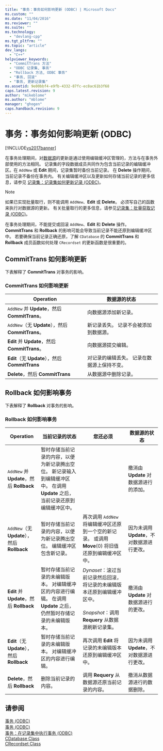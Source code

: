 ```yaml
---
title: "事务：事务如何影响更新 (ODBC) | Microsoft Docs"
ms.custom: ""
ms.date: "11/04/2016"
ms.reviewer: ""
ms.suite: ""
ms.technology: 
  - "devlang-cpp"
ms.tgt_pltfrm: ""
ms.topic: "article"
dev_langs: 
  - "C++"
helpviewer_keywords: 
  - "CommitTrans 方法"
  - "ODBC 记录集, 事务"
  - "Rollback 方法, ODBC 事务"
  - "事务, 回滚"
  - "事务, 更新记录集"
ms.assetid: 9e00bbf4-e9fb-4332-87fc-ec8ac61b3f68
caps.latest.revision: 9
author: "mikeblome"
ms.author: "mblome"
manager: "ghogen"
caps.handback.revision: 9
---
```

# 事务：事务如何影响更新 (ODBC)
[!INCLUDE[vs2017banner](../../assembler/inline/includes/vs2017banner.md)]

在事务处理期间，对[数据源](../../data/odbc/data-source-odbc.md)的更新是通过使用编辑缓冲区管理的，方法与在事务外部使用的方法相同。  记录集的字段数据成员共同作为包含当前记录的编辑缓冲区。在 `AddNew` 或 **Edit** 期间，记录集暂时备份当前记录。  在 **Delete** 操作期间，当前记录不备份在事务内。  有关编辑缓冲区以及更新如何存储当前记录的更多信息，请参见 [记录集：记录集如何更新记录 \(ODBC\)](../../data/odbc/recordset-how-recordsets-update-records-odbc.md)。  
  
> [!NOTE]
>  如果已实现批量取行，则不能调用 `AddNew`、**Edit** 或 **Delete**。  必须写自己的函数来执行对数据源的更新。  有关批量取行的更多信息，请参见[记录集：批量获取记录 \(ODBC\)](../../data/odbc/recordset-fetching-records-in-bulk-odbc.md)。  
  
 在事务处理期间，不能提交或回滚 `AddNew`、**Edit** 和 **Delete** 操作。  **CommitTrans** 和 **Rollback** 的影响可能会导致当前记录不能还原到编辑缓冲区中。  若要确保当前记录正确还原，了解 `CDatabase` 的 **CommitTrans** 和 **Rollback** 成员函数如何处理 `CRecordset` 的更新函数是很重要的。  
  
##  <a name="_core_how_committrans_affects_updates"></a> CommitTrans 如何影响更新  
 下表解释了 **CommitTrans** 对事务的影响。  
  
### CommitTrans 如何影响更新  
  
|Operation|数据源的状态|  
|---------------|------------|  
|`AddNew` 并 **Update**，然后 **CommitTrans**。|向数据源添加新记录。|  
|`AddNew`（无 **Update**），然后 **CommitTrans**。|新记录丢失。  记录不会被添加到数据源。|  
|**Edit** 并 **Update**，然后 **CommitTrans**。|向数据源提交编辑。|  
|**Edit**（无 **Update**），然后 **CommitTrans**|对记录的编辑丢失。  记录在数据源上保持不变。|  
|**Delete**，然后 **CommitTrans**|从数据源中删除记录。|  
  
##  <a name="_core_how_rollback_affects_updates"></a> Rollback 如何影响事务  
 下表解释了 **Rollback** 对事务的影响。  
  
### Rollback 如何影响事务  
  
|Operation|当前记录的状态|您还必须|数据源的状态|  
|---------------|-------------|----------|------------|  
|`AddNew` 并 **Update**，然后 **Rollback**|暂时存储当前记录的内容，以便为新记录腾出空位。  新记录输入到编辑缓冲区中。  在调用 **Update** 之后，当前记录还原到编辑缓冲区中。||撤消由 **Update** 对数据源进行的添加。|  
|`AddNew`（无 **Update**），然后 **Rollback**|暂时存储当前记录的内容，以便为新记录腾出空位。  编辑缓冲区包含新记录。|再次调用 `AddNew` 将编辑缓冲区还原到一个空的新记录。  或调用 **Move**\(0\) 将旧值还原到编辑缓冲区中。|因为未调用 **Update**，不对数据源进行更改。|  
|**Edit** 并 **Update**，然后 **Rollback**|暂时存储当前记录的未编辑版本。  对编辑缓冲区的内容进行编辑。  在调用 **Update** 之后，仍然暂时存储记录的未编辑版本。|*Dynaset*：滚过当前记录然后回滚，将记录的未编辑版本还原到编辑缓冲区中。<br /><br /> *Snapshot*：调用 **Requery** 从数据源刷新记录集。|撤消由 **Update** 对数据源进行的更改。|  
|**Edit**（无 **Update**），然后 **Rollback**|暂时存储当前记录的未编辑版本。  对编辑缓冲区的内容进行编辑。|再次调用 **Edit** 将记录的未编辑版本还原到编辑缓冲区中。|因为未调用 **Update**，不对数据源进行更改。|  
|**Delete**，然后 **Rollback**|删除当前记录的内容。|调用 **Requery** 从数据源还原当前记录的内容。|撤消从数据源进行的数据删除。|  
  
## 请参阅  
 [事务 \(ODBC\)](../../data/odbc/transaction-odbc.md)   
 [事务 \(ODBC\)](../../data/odbc/transaction-odbc.md)   
 [事务：在记录集中执行事务 \(ODBC\)](../../data/odbc/transaction-performing-a-transaction-in-a-recordset-odbc.md)   
 [CDatabase Class](../../mfc/reference/cdatabase-class.md)   
 [CRecordset Class](../../mfc/reference/crecordset-class.md)